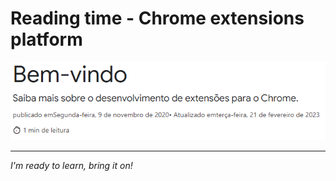 # Reading time - Chrome extensions platform

![Tela de Lançamento](/chromeExtensionTempoLeitura/readme/extension.png)

---

_I'm ready to learn, bring it on!_